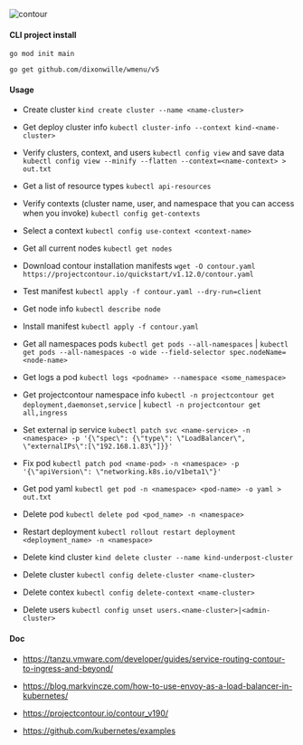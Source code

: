 ![contour](https://www.nexodev.org/uploads/cloud/francisco-verdugo/k8s/fd5ed-contour1.png)

#### CLI project install

`go mod init main`

`go get github.com/dixonwille/wmenu/v5`

#### Usage

- Create cluster `kind create cluster --name <name-cluster>`

- Get deploy cluster info `kubectl cluster-info --context kind-<name-cluster>`

- Verify clusters, context, and users `kubectl config view` and save data `kubectl config view --minify --flatten --context=<name-context> > out.txt`

- Get a list of resource types `kubectl api-resources`

- Verify contexts (cluster name, user, and namespace that you can access when you invoke) `kubectl config get-contexts`

- Select a context `kubectl config use-context <context-name>`

- Get all current nodes `kubectl get nodes`

- Download contour installation manifests `wget -O contour.yaml https://projectcontour.io/quickstart/v1.12.0/contour.yaml`

- Test manifest `kubectl apply -f contour.yaml --dry-run=client`

- Get node info `kubectl describe node`

- Install manifest `kubectl apply -f contour.yaml`

- Get all namespaces pods `kubectl get pods --all-namespaces` | `kubectl get pods --all-namespaces -o wide --field-selector spec.nodeName=<node-name>`

- Get logs a pod `kubectl logs <podname> --namespace <some_namespace>`

- Get projectcontour namespace info `kubectl -n projectcontour get deployment,daemonset,service` | `kubectl -n projectcontour get all,ingress`

- Set external ip service `kubectl patch svc <name-service> -n <namespace> -p '{\"spec\": {\"type\": \"LoadBalancer\", \"externalIPs\":[\"192.168.1.83\"]}}'`

- Fix pod `kubectl patch pod <name-pod> -n <namespace> -p '{\"apiVersion\": \"networking.k8s.io/v1beta1\"}'`

- Get pod yaml `kubectl get pod -n <namespace> <pod-name> -o yaml > out.txt`

- Delete pod `kubectl delete pod <pod_name> -n <namespace>`

- Restart deployment `kubectl rollout restart deployment <deployment_name> -n <namespace>`

- Delete kind cluster `kind delete cluster --name kind-underpost-cluster`

- Delete cluster `kubectl config delete-cluster <name-cluster>`

- Delete contex `kubectl config delete-context <name-cluster>`

- Delete users `kubectl config unset users.<name-cluster>|<admin-cluster>`

#### Doc

- https://tanzu.vmware.com/developer/guides/service-routing-contour-to-ingress-and-beyond/

- https://blog.markvincze.com/how-to-use-envoy-as-a-load-balancer-in-kubernetes/

- https://projectcontour.io/contour_v190/

- https://github.com/kubernetes/examples
